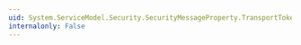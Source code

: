 ```yaml
---
uid: System.ServiceModel.Security.SecurityMessageProperty.TransportToken
internalonly: False
---
```


